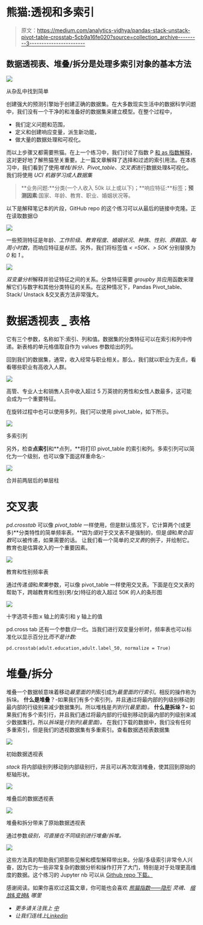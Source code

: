 # 熊猫:透视和多索引

> 原文：<https://medium.com/analytics-vidhya/pandas-stack-unstack-pivot-table-crosstab-5cb9a16fe020?source=collection_archive---------3----------------------->

## 数据透视表、堆叠/拆分是处理多索引对象的基本方法

![](img/78e55368e80e163b5faa2d7cab0d217c.png)

从杂乱中找到简单

创建强大的预测引擎始于创建正确的数据集。在大多数现实生活中的数据科学问题中，我们没有一个干净的和准备好的数据集来建立模型。在整个过程中，

*   我们定义问题和范围，
*   定义和创建响应变量，派生新功能，
*   做大量的数据处理和可视化。

而以上步骤又都需要熊猫。在上一个练习中，我们讨论了指数 P [和 as 指数解释](https://towardsdatascience.com/pandas-index-explained-b131beaf6f7b)，这对更好地了解熊猫至关重要。上一篇文章解释了选择和过滤的索引用法。在本练习中，我们看到了使用*堆栈/拆分、Pivot_table、交叉表*进行数据处理&可视化。我们将使用 *UCI 机器学习成人数据集*

> **业务问题:**分类(一个人收入 50k 以上或以下)；**响应特征:**标签；**预测因素**:国家、年龄、教育、职业、婚姻状况等。

以下是解释笔记本的片段，GitHub repo 的这个练习可以从最后的链接中克隆。正在读取数据😌

![](img/256e3e243c304a3c0c2e4602858f981b.png)

一些预测特征是年龄、*工作阶级*、*教育程度*、*婚姻状况*、*种族、性别、原籍国、每周小时数*，而响应特征是*标签*。另外，我们将标签值 *< =50K、> 50K* 分别替换为 *0* 和 *1* 。

![](img/e94c1801feb26f59fb65f987278d34fa.png)

*双变量分析*解释并验证特征之间的关系。分类特征需要 *groupby* 并应用函数来理解它们与数字和其他分类特征的关系。在这种情况下，Pandas Pivot_table、Stack/ Unstack &交叉表方法非常强大。

# 数据透视表 _ 表格

它有三个参数，名称如下:索引、列和值。数据集的分类特征可以在索引和列中传递。新表格的单元格值取自作为 values 参数给出的列。

回到我们的数据集，通常，收入经常与职业相关。那么，我们就以职业为支点，看看哪些职业有高收入人群。

![](img/419588b799802720b9a8e6e9c6a3b5d0.png)

高管、专业人士和销售人员中收入超过 5 万英镑的男性和女性人数最多，这可能会成为一个重要特征。

在旋转过程中也可以使用多列，我们可以使用 pivot_table，如下所示。

![](img/891c541023106add7e99d79241ce47a4.png)

多索引列

另外，检查**点索引**和**点列，**将打印 pivot_table 的索引和列。多索引列可以简化为一个级别，也可以像下面这样重命名:-

![](img/3552567469c0a0b3fa92e859f382492e.png)

合并前两层后的单层柱

# 交叉表

*pd.crosstab* 可以像 *pivot_table* 一样使用，但是默认情况下，它计算两个(或更多)**分类特性的简单频率表。**因为*值*对于交叉表不是强制的，但是*值*和*聚合函数*可以被传递，如果需要的话。
让我们看一个简单的*交叉表*的例子，并绘制它。教育也是估算收入的一个重要因素。

![](img/9834992f078552e286336d0ae7d24ee0.png)

教育和性别频率表

通过传递*值*和*聚集*参数，可以像 pivot_table 一样使用交叉表。下面是在交叉表的帮助下，跨越教育和性别(男/女)特征的收入超过 50K 的人的条形图

![](img/c2103af05db00736df4d739b353682f3.png)

十字选项卡图:x 轴上的索引和 y 轴上的值

pd.cross tab 还有一个参数*归一化*。当我们进行双变量分析时，频率表也可以标准化以显示百分比*而不是计数:*

```
pd.crosstab(adult.education,adult.label_50, normalize = True)
```

# 堆叠/拆分

堆叠一个数据帧意味着移动*最里面的列*索引成为*最里面的行索引*。相反的操作称为拆垛。
**什么是堆叠**？-如果我们有多个索引列，并且通过将最内部的列级别移动到最内部的行级别来减少数据集列。所以堆栈是*列到行(最里面)。* **什么是拆垛？-** 如果我们有多个索引行，并且我们通过将最内部的行级别移动到最内部的列级别来减少数据集行。所以*拆垛*是*行到列(最里面)。* 在我们下载的数据中，我们没有任何多重索引，但是我们的透视数据集有多重索引。查看数据透视表数据集

![](img/2b1324f10a625f578ffe06e1699b5a1a.png)

初始数据透视表

*stack* 将内部级别列移动到内部级别行，并且可以再次取消堆叠，使其回到原始的枢轴形状。

![](img/ca7bb28cdeac4eab751a235716397b2d.png)

堆叠后的数据透视表

![](img/334774c7e8d9dae1915dff772b42c11d.png)

堆叠和拆分带来了原始数据透视表

通过参数*级别，可直接在不同级别进行堆叠/拆堆。*

![](img/2ac3758b011ae6187c5f81b8d278b0bc.png)

这些方法真的帮助我们把那些见解和模型解释带出来。分层/多级索引非常令人兴奋，因为它为一些非常复杂的数据分析和操作打开了大门，特别是对于处理更高维度的数据。这个练习的 Jupyter nb 可以从 [Github repo 下载。](https://github.com/manu007sharma/PandasAll)

感谢阅读。如果你喜欢过这篇文章，你可能也会喜欢 [*熊猫指数——隐形*](https://towardsdatascience.com/pandas-index-explained-b131beaf6f7b) *灵魂、* [*缩放&变换&*](https://towardsdatascience.com/transformation-scaling-of-numeric-features-intuition-7f4436e8e074) *哪里*

*   *更多请关注我上* [*中*](/@manusharma_66718)
*   *让我们连线上*[*Linkedin*](http://www.linkedin.com/in/data2datasciences/)